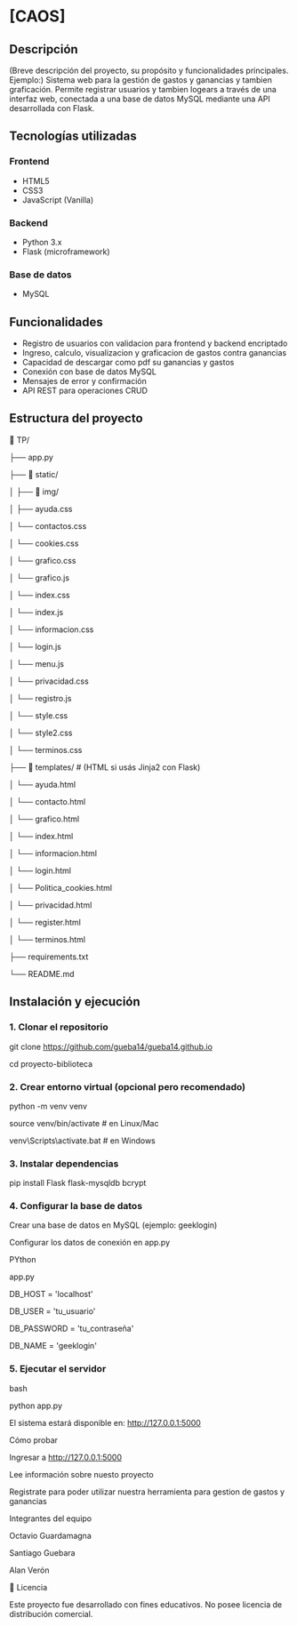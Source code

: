 # [CAOS]
## Descripción
(Breve descripción del proyecto, su propósito y funcionalidades principales. Ejemplo:)
Sistema web para la gestión de gastos y ganancias y tambien graficación. Permite registrar usuarios y tambien logears a través de una interfaz web, conectada a una base de datos MySQL mediante una API desarrollada con Flask.
## Tecnologías utilizadas
### Frontend
- HTML5
- CSS3
- JavaScript (Vanilla)
### Backend
- Python 3.x
- Flask (microframework)
###  Base de datos
- MySQL
## Funcionalidades
- Registro de usuarios con validacion para frontend y backend encriptado
- Ingreso, calculo, visualizacion y graficacion de gastos contra ganancias
- Capacidad de descargar como pdf su ganancias y gastos
- Conexión con base de datos MySQL
- Mensajes de error y confirmación
- API REST para operaciones CRUD
##  Estructura del proyecto
📁 TP/

├── app.py

├── 📁 static/

│ ├── 📁 img/

│ ├── ayuda.css

│ └── contactos.css

│ └── cookies.css

│ └── grafico.css

│ └── grafico.js

│ └── index.css

│ └── index.js

│ └── informacion.css

│ └── login.js

│ └── menu.js

│ └── privacidad.css

│ └── registro.js

│ └── style.css

│ └── style2.css

│ └── terminos.css

├── 📁 templates/ # (HTML si usás Jinja2 con Flask)

│ └── ayuda.html

│ └── contacto.html

│ └── grafico.html

│ └── index.html

│ └── informacion.html

│ └── login.html

│ └── Politica_cookies.html

│ └── privacidad.html

│ └── register.html

│ └── terminos.html

├── requirements.txt

└── README.md

##  Instalación y ejecución
### 1. Clonar el repositorio

git clone https://github.com/gueba14/gueba14.github.io

cd proyecto-biblioteca

### 2. Crear entorno virtual (opcional pero recomendado)

python -m venv venv

source venv/bin/activate   # en Linux/Mac

venv\Scripts\activate.bat  # en Windows

### 3. Instalar dependencias

pip install Flask flask-mysqldb bcrypt

### 4. Configurar la base de datos

Crear una base de datos en MySQL (ejemplo: geeklogin)

Configurar los datos de conexión en app.py

PYthon

app.py

DB_HOST = 'localhost'

DB_USER = 'tu_usuario'

DB_PASSWORD = 'tu_contraseña'

DB_NAME = 'geeklogin'

### 5. Ejecutar el servidor

bash

python app.py

El sistema estará disponible en: http://127.0.0.1:5000

Cómo probar

Ingresar a http://127.0.0.1:5000

Lee información sobre nuesto proyecto

Registrate para poder utilizar nuestra herramienta para gestion de gastos y ganancias


Integrantes del equipo

Octavio Guardamagna

Santiago Guebara

Alan Verón

📄 Licencia

Este proyecto fue desarrollado con fines educativos. No posee licencia de distribución comercial.
